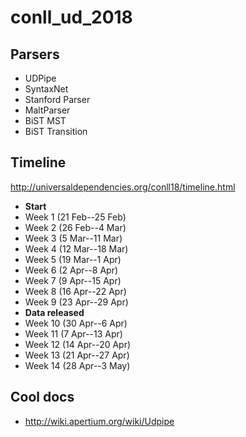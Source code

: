 # conll_ud_2018

## Parsers

* UDPipe
* SyntaxNet
* Stanford Parser
* MaltParser
* BiST MST
* BiST Transition

## Timeline

http://universaldependencies.org/conll18/timeline.html

* **Start** 
* Week 1 (21 Feb--25 Feb)
* Week 2 (26 Feb--4 Mar)
* Week 3 (5 Mar--11 Mar)
* Week 4 (12 Mar--18 Mar)
* Week 5 (19 Mar--1 Apr)
* Week 6 (2 Apr--8 Apr)
* Week 7 (9 Apr--15 Apr)
* Week 8 (16 Apr--22 Apr)
* Week 9 (23 Apr--29 Apr)
* **Data released**
* Week 10 (30 Apr--6 Apr)
* Week 11 (7 Apr--13 Apr)
* Week 12 (14 Apr--20 Apr)
* Week 13 (21 Apr--27 Apr)
* Week 14 (28 Apr--3 May)

## Cool docs

* http://wiki.apertium.org/wiki/Udpipe
